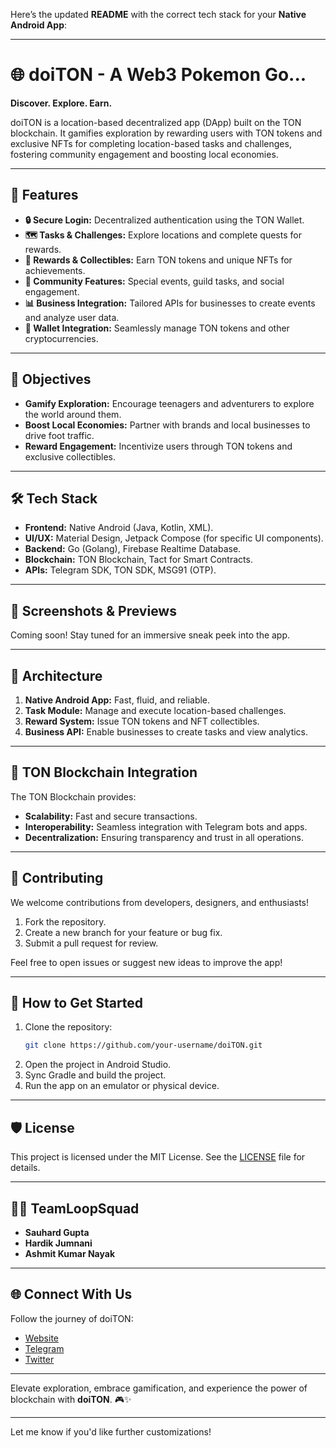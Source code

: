 Here’s the updated **README** with the correct tech stack for your **Native Android App**:

---

# 🌐 **doiTON**  - A Web3 Pokemon Go...
**Discover. Explore. Earn.**  

doiTON is a location-based decentralized app (DApp) built on the TON blockchain. It gamifies exploration by rewarding users with TON tokens and exclusive NFTs for completing location-based tasks and challenges, fostering community engagement and boosting local economies.

---

## 🚀 **Features**
- **🔒 Secure Login:** Decentralized authentication using the TON Wallet.  
- **🗺️ Tasks & Challenges:** Explore locations and complete quests for rewards.  
- **🎁 Rewards & Collectibles:** Earn TON tokens and unique NFTs for achievements.  
- **🌟 Community Features:** Special events, guild tasks, and social engagement.  
- **📊 Business Integration:** Tailored APIs for businesses to create events and analyze user data.  
- **💼 Wallet Integration:** Seamlessly manage TON tokens and other cryptocurrencies.  

---

## 🎯 **Objectives**
- **Gamify Exploration:** Encourage teenagers and adventurers to explore the world around them.  
- **Boost Local Economies:** Partner with brands and local businesses to drive foot traffic.  
- **Reward Engagement:** Incentivize users through TON tokens and exclusive collectibles.  

---

## 🛠️ **Tech Stack**
- **Frontend:** Native Android (Java, Kotlin, XML).  
- **UI/UX:** Material Design, Jetpack Compose (for specific UI components).  
- **Backend:** Go (Golang), Firebase Realtime Database.  
- **Blockchain:** TON Blockchain, Tact for Smart Contracts.  
- **APIs:** Telegram SDK, TON SDK, MSG91 (OTP).  

---

## 📱 **Screenshots & Previews**  
Coming soon! Stay tuned for an immersive sneak peek into the app.

---

## 🧩 **Architecture**
1. **Native Android App:** Fast, fluid, and reliable.  
2. **Task Module:** Manage and execute location-based challenges.  
3. **Reward System:** Issue TON tokens and NFT collectibles.  
4. **Business API:** Enable businesses to create tasks and view analytics.

---

## 🔗 **TON Blockchain Integration**  
The TON Blockchain provides:  
- **Scalability:** Fast and secure transactions.  
- **Interoperability:** Seamless integration with Telegram bots and apps.  
- **Decentralization:** Ensuring transparency and trust in all operations.

---

## 🤝 **Contributing**
We welcome contributions from developers, designers, and enthusiasts!  
1. Fork the repository.  
2. Create a new branch for your feature or bug fix.  
3. Submit a pull request for review.  

Feel free to open issues or suggest new ideas to improve the app!  

---

## 🌟 **How to Get Started**
1. Clone the repository:  
   ```bash
   git clone https://github.com/your-username/doiTON.git
   ```  
2. Open the project in Android Studio.  
3. Sync Gradle and build the project.  
4. Run the app on an emulator or physical device.

---

## 🛡️ **License**
This project is licensed under the MIT License. See the [LICENSE](LICENSE) file for details.  

---

## 🧑‍💻 **TeamLoopSquad**
- **Sauhard Gupta**  
- **Hardik Jumnani**  
- **Ashmit Kumar Nayak**  

---

## 🌐 **Connect With Us**
Follow the journey of doiTON:  
- [Website](https://doiton.example.com)  
- [Telegram](https://t.me/doiton)  
- [Twitter](https://twitter.com/doiton)  

---

Elevate exploration, embrace gamification, and experience the power of blockchain with **doiTON**. 🎮✨  

--- 

Let me know if you'd like further customizations!
